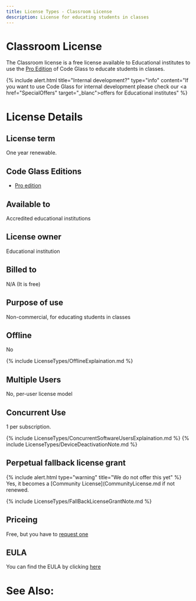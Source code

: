 ```yaml
---
title: License Types - Classroom License
description: License for educating students in classes
---
```

# Classroom License

The Classroom license is a free license available to Educational institutes to use the [Pro Edition](../Editions/Pro.md) of Code Glass to educate students in classes.


{% include alert.html title="Internal development?"  type="info" content="If you want to use Code Glass for internal development please check our <a href=\"SpecialOffers\" target=\"_blanc\">offers</a> for Educational institutes" %}

# License Details
## License term
One year renewable.
## Code Glass Editions
- [Pro edition](../Editions/Pro.md)

## Available to
Accredited educational institutions
## License owner
Educational institution
## Billed to 
N/A (It is free)
## Purpose of use
Non-commercial, for educating students in classes
## Offline
No

{% include LicenseTypes/OfflineExplaination.md %}


## Multiple Users
No, per-user license model


## Concurrent Use
1 per subscription.

{% include LicenseTypes/ConcurrentSoftwareUsersExplaination.md %}
{% include LicenseTypes/DeviceDeactivationNote.md %}


## Perpetual fallback license grant
{% include alert.html  type="warning" title="We do not offer this yet" %}
Yes, it becomes a [Community License](CommunityLicense.md if not renewed.

{% include LicenseTypes/FallBackLicenseGrantNote.md %}

## Priceing
Free, but you have to [request one](../../pages/contact.md)

## EULA
You can find the EULA by clicking [here](../Legal/EULA/ClassRoomSubscriptionAgreement.md)

# See Also:
